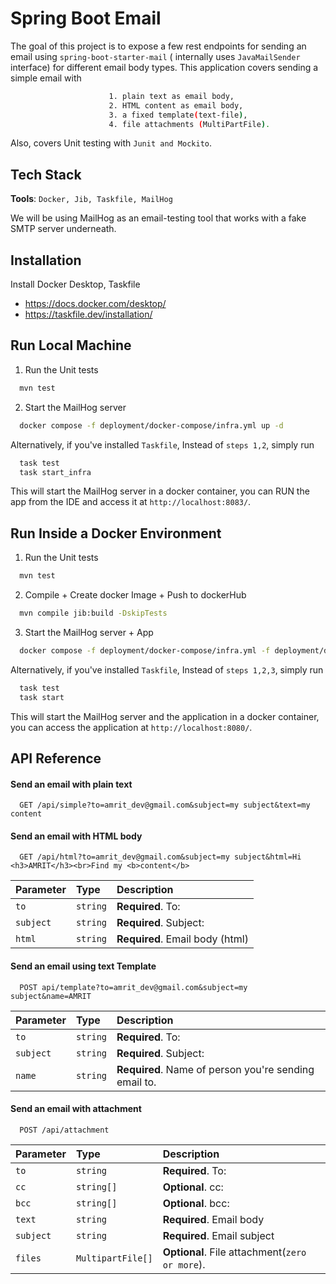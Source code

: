 
# Spring Boot Email

The goal of this project is to expose a few rest endpoints for sending an email using `spring-boot-starter-mail` ( internally uses `JavaMailSender` interface) for different email body types. This application covers sending a simple email with


```bash
                      1. plain text as email body, 
                      2. HTML content as email body,
                      3. a fixed template(text-file),
                      4. file attachments (MultiPartFile). 
```

Also, covers Unit testing with `Junit and Mockito`.
## Tech Stack

**Tools**: `Docker, Jib, Taskfile, MailHog`

We will be using MailHog as an email-testing tool that works with a fake SMTP server underneath.




## Installation

Install Docker Desktop, Taskfile

- https://docs.docker.com/desktop/
- https://taskfile.dev/installation/




## Run Local Machine

1. Run the Unit tests

```bash
  mvn test
```

2. Start the MailHog server
```bash
  docker compose -f deployment/docker-compose/infra.yml up -d
```

Alternatively, if you've installed `Taskfile`, Instead of `steps 1,2`, simply run

```bash
  task test
  task start_infra
```

This will start the MailHog server in a docker container, you can RUN the app from the IDE and access it at `http://localhost:8083/`.


## Run Inside a Docker Environment

1. Run the Unit tests

```bash
  mvn test
```

2. Compile + Create docker Image + Push to dockerHub

```bash
  mvn compile jib:build -DskipTests
```

3. Start the MailHog server + App
```bash
  docker compose -f deployment/docker-compose/infra.yml -f deployment/docker-compose/app.yml up -d
```

Alternatively, if you've installed `Taskfile`, Instead of `steps 1,2,3`, simply run

```bash
  task test
  task start
```

This will start the MailHog server and the application in a docker container, you can access the application at `http://localhost:8080/`.
## API Reference

#### Send an email with plain text

```http
  GET /api/simple?to=amrit_dev@gmail.com&subject=my subject&text=my content
```

#### Send an email with HTML body

```http
  GET /api/html?to=amrit_dev@gmail.com&subject=my subject&html=Hi <h3>AMRIT</h3><br>Find my <b>content</b>
```

| Parameter | Type     | Description                     |
|:----------|:---------|:--------------------------------|
| `to`      | `string` | **Required**. To:               |
| `subject` | `string` | **Required**. Subject:          |
| `html`    | `string` | **Required**. Email body (html) |



#### Send an email using text Template

```http
  POST api/template?to=amrit_dev@gmail.com&subject=my subject&name=AMRIT
```

| Parameter | Type     | Description                                           |
|:----------|:---------|:------------------------------------------------------|
| `to`      | `string` | **Required**. To:                                     |
| `subject` | `string` | **Required**. Subject:                                |
| `name`    | `string` | **Required**. Name of person you're sending email to. |


#### Send an email with attachment

```http
  POST /api/attachment
```

| Parameter | Type              | Description                                    |
|:----------|:------------------|:-----------------------------------------------|
| `to`      | `string`          | **Required**. To:                              |
| `cc`      | `string[]`        | **Optional**. cc:                              |
| `bcc`     | `string[]`        | **Optional**. bcc:                             |
| `text`    | `string`          | **Required**. Email body                       |
| `subject` | `string`          | **Required**. Email subject                    |
| `files`   | `MultipartFile[]` | **Optional**. File attachment(`zero or more`). |